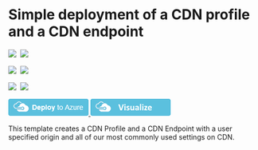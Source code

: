 # Simple deployment of a CDN profile and a CDN endpoint

<IMG SRC="https://azurequickstartsservice.blob.core.windows.net/badges/101-cdn-with-custom-origin/PublicLastTestDate.svg" />&nbsp;
<IMG SRC="https://azurequickstartsservice.blob.core.windows.net/badges/101-cdn-with-custom-origin/PublicDeployment.svg" />&nbsp;

<IMG SRC="https://azurequickstartsservice.blob.core.windows.net/badges/101-cdn-with-custom-origin/FairfaxLastTestDate.svg" />&nbsp;
<IMG SRC="https://azurequickstartsservice.blob.core.windows.net/badges/101-cdn-with-custom-origin/FairfaxDeployment.svg" />&nbsp;

<IMG SRC="https://azurequickstartsservice.blob.core.windows.net/badges/101-cdn-with-custom-origin/BestPracticeResult.svg" />&nbsp;
<IMG SRC="https://azurequickstartsservice.blob.core.windows.net/badges/101-cdn-with-custom-origin/CredScanResult.svg" />&nbsp;

<a href="https://portal.azure.com/#create/Microsoft.Template/uri/https%3A%2F%2Fraw.githubusercontent.com%2FAzure%2Fazure-quickstart-templates%2Fmaster%2F101-cdn-with-custom-origin%2Fazuredeploy.json" target="_blank">
    <img src="https://raw.githubusercontent.com/Azure/azure-quickstart-templates/master/1-CONTRIBUTION-GUIDE/images/deploytoazure.png"/>
</a>
<a href="http://armviz.io/#/?load=https%3A%2F%2Fraw.githubusercontent.com%2FAzure%2Fazure-quickstart-templates%2Fmaster%2F101-cdn-with-custom-origin%2Fazuredeploy.json" target="_blank">
    <img src="https://raw.githubusercontent.com/Azure/azure-quickstart-templates/master/1-CONTRIBUTION-GUIDE/images/visualizebutton.png"/>
</a>

This template creates a CDN Profile and a CDN Endpoint with a user specified origin and all of our most commonly used settings on CDN.

